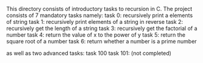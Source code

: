 This directory consists of introductory tasks to recursion in C. The project consists of 7 mandatory tasks namely:
task 0: recursively print a elements of string
task 1: recursively print elements of a string in reverse
task 2: recursively get the length of a string
task 3: recursively get the factorial of a number
task 4: return the value of x to the power of y
task 5: return the square root of a number
task 6: return whether a number is a prime number

as well as two advanced tasks:
task 100
task 101:
(not completed)
